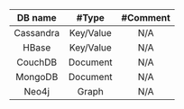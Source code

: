 | DB name       | #Type    | #Comment    |
| :-----------: | :---:    | :---: |
| Cassandra     | Key/Value      | N/A   |
| HBase     | Key/Value      | N/A   |
| CouchDB     | Document      | N/A   |
| MongoDB     | Document      | N/A   |
| Neo4j     | Graph      | N/A   |